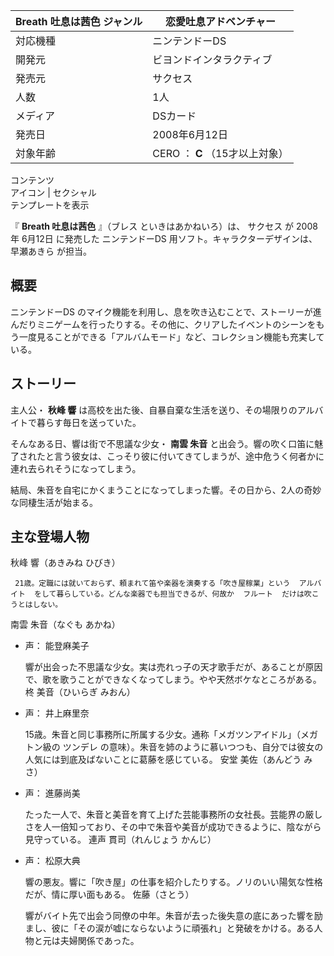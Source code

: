 Breath 吐息は茜色  ジャンル  |  恋愛吐息アドベンチャー   
---|---  
対応機種  |  ニンテンドーDS   
開発元  |  ビヨンドインタラクティブ   
発売元  |  サクセス   
人数  |  1人   
メディア  |  DSカード   
発売日  |  2008年6月12日   
対象年齢  |  CERO  ：  **C** （15才以上対象）   
コンテンツ  
アイコン  |  セクシャル   
テンプレートを表示  
  
『 **Breath 吐息は茜色** 』（ブレス といきはあかねいろ）は、  サクセス  が  2008年  6月12日  に発売した  ニンテンドーDS
用ソフト。キャラクターデザインは、  早瀬あきら  が担当。

##  概要  

ニンテンドーDS
のマイク機能を利用し、息を吹き込むことで、ストーリーが進んだりミニゲームを行ったりする。その他に、クリアしたイベントのシーンをもう一度見ることができる「アルバムモード」など、コレクション機能も充実している。

##  ストーリー  

主人公・ **秋峰 響** は高校を出た後、自暴自棄な生活を送り、その場限りのアルバイトで暮らす毎日を送っていた。

そんなある日、響は街で不思議な少女・ **南雲 朱音**
と出会う。響の吹く口笛に魅了されたと言う彼女は、こっそり彼に付いてきてしまうが、途中危うく何者かに連れ去られそうになってしまう。

結局、朱音を自宅にかくまうことになってしまった響。その日から、2人の奇妙な同棲生活が始まる。

##  主な登場人物  

秋峰 響（あきみね ひびき）

     21歳。定職には就いておらず、頼まれて笛や楽器を演奏する「吹き屋稼業」という  アルバイト  をして暮らしている。どんな楽器でも担当できるが、何故か  フルート  だけは吹こうとはしない。 
南雲 朱音（なぐも あかね）

  * 声：  能登麻美子 

     響が出会った不思議な少女。実は売れっ子の天才歌手だが、あることが原因で、歌を歌うことができなくなってしまう。やや天然ボケなところがある。 
柊 美音（ひいらぎ みおん）

  * 声：  井上麻里奈 

     15歳。朱音と同じ事務所に所属する少女。通称「メガツンアイドル」（メガトン級の  ツンデレ  の意味）。朱音を姉のように慕いつつも、自分では彼女の人気には到底及ばないことに葛藤を感じている。 
安堂 美佐（あんどう みさ）

  * 声：  進藤尚美 

     たった一人で、朱音と美音を育て上げた芸能事務所の女社長。芸能界の厳しさを人一倍知っており、その中で朱音や美音が成功できるように、陰ながら見守っている。 
連声 貫司（れんじょう かんじ）

  * 声：  松原大典 

     響の悪友。響に「吹き屋」の仕事を紹介したりする。ノリのいい陽気な性格だが、情に厚い面もある。 
佐藤（さとう）

     響がバイト先で出会う同僚の中年。朱音が去った後失意の底にあった響を励まし、彼に「その涙が嘘にならないように頑張れ」と発破をかける。ある人物と元は夫婦関係であった。 

